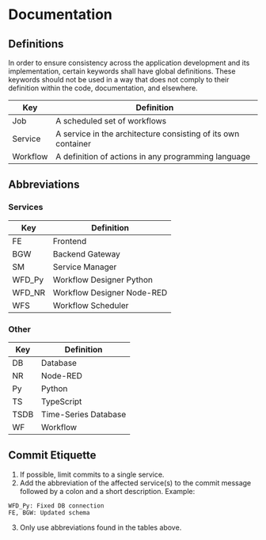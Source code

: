 # Documentation
## Definitions
In order to ensure consistency across the application development and its implementation, 
certain keywords shall have global definitions. These keywords should not be used in a way that does 
not comply to their definition within the code, documentation, and elsewhere.

| Key      | Definition                                                    |
|----------|---------------------------------------------------------------|
| Job      | A scheduled set of workflows                                  |
| Service  | A service in the architecture consisting of its own container |
| Workflow | A definition of actions in any programming language           |
## Abbreviations
### Services
| Key    | Definition                 |
|--------|----------------------------|
| FE     | Frontend                   |
| BGW    | Backend Gateway            |
| SM     | Service Manager            |
| WFD_Py | Workflow Designer Python   |
| WFD_NR | Workflow Designer Node-RED |
| WFS    | Workflow Scheduler         |
### Other
| Key  | Definition           |
|------|----------------------|
| DB   | Database             |
| NR   | Node-RED             |
| Py   | Python               |
| TS   | TypeScript           |
| TSDB | Time-Series Database |
| WF   | Workflow             |
## Commit Etiquette
1) If possible, limit commits to a single service.
2) Add the abbreviation of the affected service(s) to the commit message followed by a colon and a short description. 
   Example:
```
WFD_Py: Fixed DB connection
FE, BGW: Updated schema
```
3) Only use abbreviations found in the tables above.